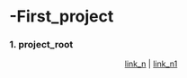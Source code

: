 # -First_project

### 1. project_root

<p align="center">
  <a href="Link">link_n</a> |
  <a href="Link_1">link_n1</a>
</p>
